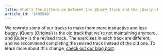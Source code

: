 ```yaml
---
title: What's the difference between the jQuery track and the jQuery (Original) track?
article_id: '1403540'
---
```


We rewrote some of our tracks to make them more instructive and less buggy. jQuery (Original) is the old track that we're not maintaining anymore, and jQuery is the revised track. The exercises in each track are different, and we recommend completing the revised track instead of the old one. To learn more about this change, [check out our blog post](www.codecademy.com/blog/41-new-tracks-web-jquery-and-jQuery).